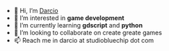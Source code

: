 - 👋 Hi, I’m [Darcio](https://github.com/darcio-studiobluechip)
- 👀 I’m interested in **game development**
- 🌱 I’m currently learning **gdscript** and **python**
- 💞️ I’m looking to collaborate on create greate games
- 📫 Reach me in darcio at studiobluechip dot com

<!---
darcio-studiobluechip/darcio-studiobluechip is a ✨ special ✨ repository because its `README.md` (this file) appears on your GitHub profile.
You can click the Preview link to take a look at your changes.
--->
